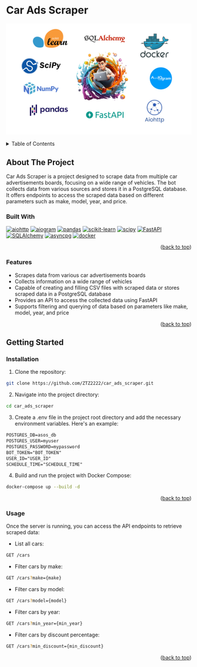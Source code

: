 # Car Ads Scraper

![fastapi-scikitlearn-pandas](/static/tech-stack2.jpg)

<a name="readme-top"></a>

<details>
  <summary>Table of Contents</summary>
  <ol>
    <li>
      <a href="#about-the-project">About The Project</a>
      <ul>
        <li><a href="#built-with">Built With</a></li>
        <li><a href="#features">Features</a></li>
      </ul>
    </li>
    <li>
      <a href="#getting-started">Getting Started</a>
      <ul>
        <li><a href="#installation">Installation</a></li>
        <li><a href="#usage">Usage</a></li>
      </ul>
    </li>
  </ol>
</details>

## About The Project

Car Ads Scraper is a project designed to scrape data from multiple car advertisements boards, focusing on a wide range of vehicles. The bot collects data from various sources and stores it in a PostgreSQL database. It offers endpoints to access the scraped data based on different parameters such as make, model, year, and price.

### Built With

[![aiohttp][aiohttp.org]][aiohttp-url]
[![aiogram][aiogram.dev]][aiogram-url]
[![pandas][pandas.pydata.org]][pandas-url]
[![scikit-learn][scikit-learn.org]][scikit-learn-url]
[![scipy][scipy.org]][scipy-url]
[![FastAPI][fastapi.tiangolo.com]][fastapi-url]
[![SQLAlchemy][sqlalchemy.org]][sqlalchemy-url]
[![asyncpg][asyncpg.github.io]][asyncpg-url]
[![docker][hub.docker.com]][docker-url]

<p align="right">(<a href="#readme-top">back to top</a>)</p>

### Features

- Scrapes data from various car advertisements boards
- Collects information on a wide range of vehicles
- Capable of creating and filling CSV files with scraped data or stores scraped data in a PostgreSQL database
- Provides an API to access the collected data using FastAPI
- Supports filtering and querying of data based on parameters like make, model, year, and price

<p align="right">(<a href="#readme-top">back to top</a>)</p>

## Getting Started

### Installation

1. Clone the repository:

```bash
git clone https://github.com/ZTZ2222/car_ads_scraper.git
```

2. Navigate into the project directory:

```bash
cd car_ads_scraper
```

3. Create a .env file in the project root directory and add the necessary environment variables. Here's an example:

```plaintext
POSTGRES_DB=asos_db
POSTGRES_USER=myuser
POSTGRES_PASSWORD=mypassword
BOT_TOKEN="BOT_TOKEN"
USER_ID="USER_ID"
SCHEDULE_TIME="SCHEDULE_TIME"
```

4. Build and run the project with Docker Compose:

```bash
docker-compose up --build -d
```

<p align="right">(<a href="#readme-top">back to top</a>)</p>

### Usage

Once the server is running, you can access the API endpoints to retrieve scraped data:

- List all cars:

```bash
GET /cars
```

- Filter cars by make:

```bash
GET /cars?make={make}
```

- Filter cars by model:

```bash
GET /cars?model={model}
```

- Filter cars by year:

```bash
GET /cars?min_year={min_year}
```

- Filter cars by discount percentage:

```bash
GET /cars?min_discount={min_discount}
```

<p align="right">(<a href="#readme-top">back to top</a>)</p>

<!-- MARKDOWN LINKS & IMAGES -->
<!-- https://www.markdownguide.org/basic-syntax/#reference-style-links -->

[aiohttp.org]: https://img.shields.io/badge/aiohttp-3.8.3-e92063?style=for-the-badge&logo=aiohttp&logoColor=white
[aiohttp-url]: https://docs.aiohttp.org/en/stable/
[aiogram.dev]: https://img.shields.io/badge/aiogram-2.24.0-6BA81E?style=for-the-badge&logo=telegram&logoColor=white
[aiogram-url]: https://docs.aiogram.dev/en/latest/
[pandas.pydata.org]: https://img.shields.io/badge/pandas-1.5.3-6BA81E?style=for-the-badge&logo=pandas&logoColor=white
[pandas-url]: https://pandas.pydata.org/docs/
[scikit-learn.org]: https://img.shields.io/badge/scikitlearn-1.2.1-009485?style=for-the-badge&logo=scikitlearn&logoColor=white
[scikit-learn-url]: https://scikit-learn.org/stable/
[scipy.org]: https://img.shields.io/badge/scipy-1.10.0-bb0000?style=for-the-badge&logo=scipy&logoColor=white
[scipy-url]: https://docs.scipy.org/doc/scipy/
[fastapi.tiangolo.com]: https://img.shields.io/badge/FastAPI-0.104.1-009485?style=for-the-badge&logo=fastapi&logoColor=white
[fastapi-url]: https://fastapi.tiangolo.com/
[sqlalchemy.org]: https://img.shields.io/badge/SQLAlchemy-2.0.28-bb0000?color=bb0000&style=for-the-badge&logo=sqlalchemy&logoColor=white
[sqlalchemy-url]: https://docs.sqlalchemy.org/en/20/
[asyncpg.github.io]: https://img.shields.io/badge/asyncpg-0.29.0-2e6fce?style=for-the-badge&logo=postgresql&logoColor=white
[asyncpg-url]: https://magicstack.github.io/asyncpg/current/
[hub.docker.com]: https://img.shields.io/badge/docker-26.1.1-2094f3?style=for-the-badge&logo=docker&logoColor=white
[docker-url]: https://docs.docker.com/
